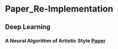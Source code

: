 # Paper_Re-Implementation

## Deep Learning

### A Neural Algorithm of Artistic Style [Paper](https://arxiv.org/pdf/1508.06576.pdf)
